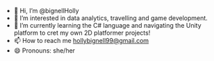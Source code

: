 - 👋 Hi, I’m @bignellHolly
- 👀 I’m interested in data analytics, travelling and game development.
- 🌱 I’m currently learning the C# language and navigating the Unity platform to cret my own 2D platformer projects!
- 📫 How to reach me hollybignell99@gmail.com
- 😄 Pronouns: she/her
<!---
bignellHolly/bignellHolly is a ✨ special ✨ repository because its `README.md` (this file) appears on your GitHub profile.
You can click the Preview link to take a look at your changes.
--->
